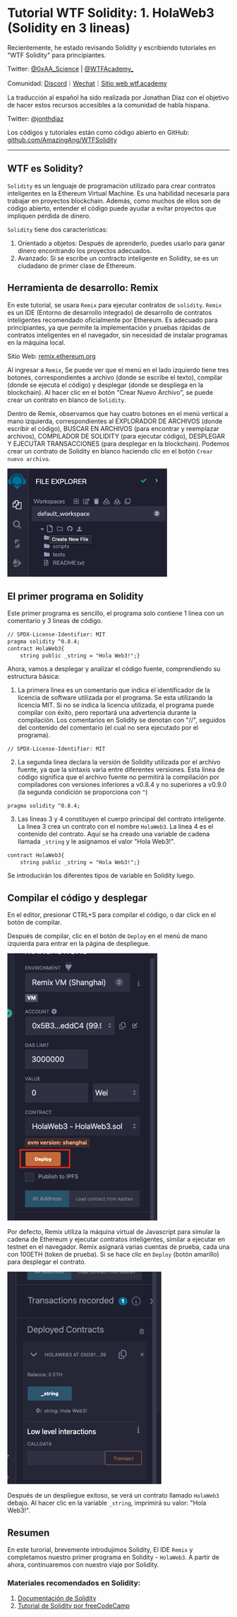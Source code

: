 # Tutorial WTF Solidity: 1. HolaWeb3 (Solidity en 3 lineas)

Recientemente, he estado revisando Solidity y escribiendo tutoriales en "WTF Solidity" para principiantes.

Twitter: [@0xAA_Science](https://twitter.com/0xAA_Science) | [@WTFAcademy_](https://twitter.com/WTFAcademy_)

Comunidad: [Discord](https://discord.gg/5akcruXrsk)｜[Wechat](https://docs.google.com/forms/d/e/1FAIpQLSe4KGT8Sh6sJ7hedQRuIYirOoZK_85miz3dw7vA1-YjodgJ-A/viewform?usp=sf_link)｜[Sitio web wtf.academy](https://wtf.academy)

La traducción al español ha sido realizada por Jonathan Díaz con el objetivo de hacer estos recursos accesibles a la comunidad de habla hispana.

Twitter: [@jonthdiaz](https://twitter.com/jonthdiaz)

Los códigos y tutoriales están como código abierto en GitHub: [github.com/AmazingAng/WTFSolidity](https://github.com/AmazingAng/WTFSolidity)

-----

## WTF es Solidity?

`Solidity` es un lenguaje de programación utilizado para crear contratos inteligentes en la Ethereum Virtual Machine. Es una habilidad necesaria para trabajar en proyectos blockchain. Además, como muchos de ellos son de código abierto, entender el código puede ayudar a evitar proyectos que impliquen pérdida de dinero. 


`Solidity` tiene dos características:

1. Orientado a objetos: Después de aprenderlo, puedes usarlo para ganar dinero encontrando los proyectos adecuados. 
2. Avanzado: Si se escribe un contracto inteligente en Solidity, se es un ciudadano de primer clase de Ethereum.

## Herramienta de desarrollo: Remix

En este tutorial, se usara `Remix` para ejecutar contratos de `solidity`. `Remix` es un IDE (Entorno de desarrollo integrado) de desarrollo de contratos inteligentes recomendado oficialmente por Ethereum. Es adecuado para principiantes, ya que permite la implementación y pruebas rápidas de contratos inteligentes en el navegador, sin necesidad de instalar programas en la máquina local. 

Sitio Web: [remix.ethereum.org](https://remix.ethereum.org)

Al ingresar a `Remix`, Se puede ver que el menú en el lado izquierdo tiene tres botones, correspondientes a archivo (donde se escribe el texto), compilar (donde se ejecuta el código) y desplegar (donde se despliega en la blockchain). Al hacer clic en el botón "Crear Nuevo Archivo", se puede crear un contrato en blanco de `Solidity`.


Dentro de Remix, observamos que hay cuatro botones en el menú vertical a mano izquierda, correspondientes al EXPLORADOR DE ARCHIVOS (donde escribir el código), BUSCAR EN ARCHIVOS (para encontrar y reemplazar archivos), COMPILADOR DE SOLIDITY (para ejecutar código),  DESPLEGAR Y EJECUTAR TRANSACCIONES (para desplegar en la blockchain). Podemos crear un contrato de Solidity en blanco haciendo clic en el botón `Crear nuevo archivo`.


![Remix Menú](./img/1-1.png)

## El primer programa en Solidity

Este primer programa es sencillo, el programa solo contiene 1 linea con un comentario y 3 lineas de código.

```solidity
// SPDX-License-Identifier: MIT
pragma solidity ^0.8.4;
contract HolaWeb3{
    string public _string = "Hola Web3!";}
```

Ahora, vamos a desplegar y analizar el código fuente, comprendiendo su estructura básica: 

1. La primera linea es un comentario que indica el identificador de la licencia de software utilizada por el programa. Se esta utilizando la licencia MIT. Si no se indica  la licencia utilizada, el programa puede compilar con éxito, pero reportará una advertencia durante la compilación. Los comentarios en Solidity se denotan con "//", seguidos del contenido del comentario (el cual no sera ejecutado por el programa).

```solidity
// SPDX-License-Identifier: MIT
```

2. La segunda linea declara la versión de Solidity utilizada por el archivo fuente, ya que la sintaxis varia entre diferentes versiones. Esta línea de código significa que el archivo fuente no permitirá la compilación por compiladores con versiones inferiores a v0.8.4 y no superiores a v0.9.0 (la segunda condición se proporciona con `^`)

```solidity
pragma solidity ^0.8.4;
```
    
3. Las lineas 3 y 4 constituyen el cuerpo principal del contrato inteligente. La linea 3 crea un contrato con el nombre `HolaWeb3`. La linea 4 es el contenido del contrato. Aquí se ha creado una variable de cadena llamada `_string` y le asignamos el valor "Hola Web3!".

```solidity
contract HolaWeb3{
    string public _string = "Hola Web3!";}
```
Se introducirán los diferentes tipos de variable en Solidity luego.

## Compilar el código y desplegar

En el editor, presionar CTRL+S para compilar el código, o dar click en el botón de compilar.

Después de compilar, clic en el botón de `Deploy` en el menú de mano izquierda para entrar en la página de despliegue. 

   ![](./img/1-2.png)

Por defecto, Remix utiliza la máquina virtual de Javascript para simular la cadena de Ethereum y ejecutar contratos inteligentes, similar a ejecutar en testnet en el navegador. Remix asignará varias cuentas de prueba, cada una con 100ETH (token de prueba). Si se hace clic en `Deploy` (botón amarillo) para desplegar el contrato. 

   ![](./img/1-3.png)

Después de un despliegue exitoso, se verá un contrato llamado `HolaWeb3` debajo. Al hacer clic en la variable `_string`, imprimirá su valor: "Hola Web3!".

## Resumen

En este turorial, brevemente introdujimos Solidity, El IDE `Remix` y completamos nuestro primer programa en Solidity - `HolaWeb3`. A partir de ahora, continuaremos con nuestro viaje por Solidity.

### Materiales recomendados en Solidity:

1. [Documentación de Solidity](https://docs.soliditylang.org/en/latest/)
2. [Tutorial de Solidity por freeCodeCamp](https://www.youtube.com/watch?v=ipwxYa-F1uY)
